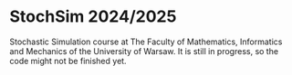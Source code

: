 # StochSim 2024/2025
Stochastic Simulation course at The Faculty of Mathematics, Informatics and Mechanics of the University of Warsaw. It is still in progress, so the code might not be finished yet.
